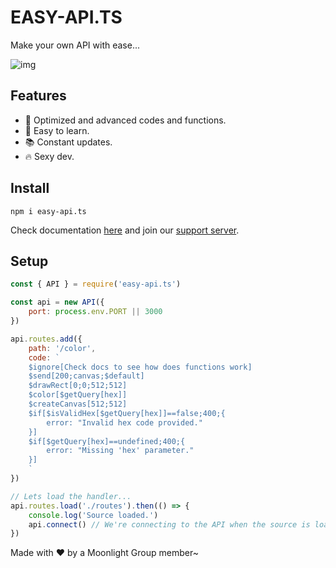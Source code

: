 # EASY-API.TS
Make your own API with ease...

![img](https://i.imgur.com/2ksZSBy.jpg)

## Features
- 🚀 Optimized and advanced codes and functions.
- 📝 Easy to learn.
- 📚 Constant updates.
- 🔥 Sexy dev.

## Install
```
npm i easy-api.ts
```

Check documentation [here](https://eats.miduwu.ga/) and join our [support server](https://discord.gg/fc6n37dCgY).

## Setup
```js
const { API } = require('easy-api.ts')

const api = new API({
    port: process.env.PORT || 3000
})

api.routes.add({
    path: '/color',
    code: `
    $ignore[Check docs to see how does functions work]
    $send[200;canvas;$default]
    $drawRect[0;0;512;512]
    $color[$getQuery[hex]]
    $createCanvas[512;512]
    $if[$isValidHex[$getQuery[hex]]==false;400;{
        error: "Invalid hex code provided."
    }]
    $if[$getQuery[hex]==undefined;400;{
        error: "Missing 'hex' parameter."
    }]
    `
})

// Lets load the handler...
api.routes.load('./routes').then(() => {
    console.log('Source loaded.')
    api.connect() // We're connecting to the API when the source is loaded.
})
```

Made with ❤️ by a Moonlight Group member~
